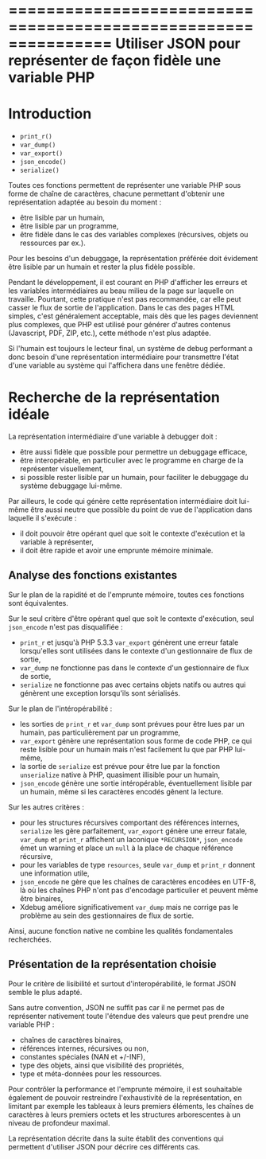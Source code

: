 ===============================================================
Utiliser JSON pour représenter de façon fidèle une variable PHP
===============================================================

Introduction
============

* `print_r()`
* `var_dump()`
* `var_export()`
* `json_encode()`
* `serialize()`

Toutes ces fonctions permettent de représenter une variable PHP sous forme de chaîne de caractères,
chacune permettant d'obtenir une représentation adaptée au besoin du moment :

* être lisible par un humain,
* être lisible par un programme,
* être fidèle dans le cas des variables complexes (récursives, objets ou ressources par ex.).

Pour les besoins d'un debuggage, la représentation préférée doit évidement être lisible par un humain et rester la plus fidèle possible.

Pendant le développement, il est courant en PHP d'afficher les erreurs et les variables intermédiaires au beau milieu de la page sur laquelle on travaille. Pourtant, cette pratique n'est pas recommandée, car elle peut casser le flux de sortie de l'application. Dans le cas des pages HTML simples, c'est généralement acceptable, mais dès que les pages deviennent plus complexes, que PHP est utilisé pour générer d'autres contenus (Javascript, PDF, ZIP, etc.), cette méthode n'est plus adaptée.

Si l'humain est toujours le lecteur final, un système de debug performant a donc besoin d'une représentation intermédiaire pour transmettre l'état d'une variable au système qui l'affichera dans une fenêtre dédiée.

Recherche de la représentation idéale
=====================================

La représentation intermédiaire d'une variable à debugger doit :

* être aussi fidèle que possible pour permettre un debuggage efficace,
* être interopérable, en particulier avec le programme en charge de la représenter visuellement,
* si possible rester lisible par un humain, pour faciliter le debuggage du système debuggage lui-même.

Par ailleurs, le code qui génère cette représentation intermédiaire doit lui-même être aussi neutre que possible du point de vue de l'application dans laquelle il s'exécute :

* il doit pouvoir être opérant quel que soit le contexte d'exécution et la variable à représenter,
* il doit être rapide et avoir une emprunte mémoire minimale.

Analyse des fonctions existantes
--------------------------------

Sur le plan de la rapidité et de l'emprunte mémoire, toutes ces fonctions sont équivalentes.

Sur le seul critère d'être opérant quel que soit le contexte d'exécution, seul `json_encode` n'est pas disqualifiée :

* `print_r` et jusqu'à PHP 5.3.3 `var_export` génèrent une erreur fatale lorsqu'elles sont utilisées dans le contexte d'un gestionnaire de flux de sortie,
* `var_dump` ne fonctionne pas dans le contexte d'un gestionnaire de flux de sortie,
* `serialize` ne fonctionne pas avec certains objets natifs ou autres qui génèrent une exception lorsqu'ils sont sérialisés.

Sur le plan de l'intéropérabilité :

* les sorties de `print_r` et `var_dump` sont prévues pour être lues par un humain, pas particulièrement par un programme,
* `var_export` génère une représentation sous forme de code PHP, ce qui reste lisible pour un humain mais n'est facilement lu que par PHP lui-même,
* la sortie de `serialize` est prévue pour être lue par la fonction `unserialize` native à PHP, quasiment illisible pour un humain,
* `json_encode` génère une sortie intéropérable, éventuellement lisible par un humain, même si les caractères encodés gênent la lecture.

Sur les autres critères :

* pour les structures récursives comportant des références internes, `serialize` les gère parfaitement, `var_export` génère une erreur fatale, `var_dump` et `print_r` affichent un laconique `*RECURSION*`, `json_encode` émet un warning et place un `null` à la place de chaque référence récursive,
* pour les variables de type `resources`, seule `var_dump` et `print_r` donnent une information utile,
* `json_encode` ne gère que les chaînes de caractères encodées en UTF-8, là où les chaînes PHP n'ont pas d'encodage particulier et peuvent même être binaires,
* Xdebug améliore significativement `var_dump` mais ne corrige pas le problème au sein des gestionnaires de flux de sortie.

Ainsi, aucune fonction native ne combine les qualités fondamentales recherchées.

Présentation de la représentation choisie
-----------------------------------------

Pour le critère de lisibilité et surtout d'interopérabilité, le format JSON semble le plus adapté.

Sans autre convention, JSON ne suffit pas car il ne permet pas de représenter nativement toute l'étendue des valeurs que peut prendre une variable PHP :

* chaînes de caractères binaires,
* références internes, récursives ou non,
* constantes spéciales (NAN et +/-INF),
* type des objets, ainsi que visibilité des propriétés,
* type et méta-données pour les ressources.

Pour contrôler la performance et l'emprunte mémoire, il est souhaitable également de pouvoir restreindre l'exhaustivité de la représentation, en limitant par exemple les tableaux à leurs premiers éléments, les chaînes de caractères à leurs premiers octets et les structures arborescentes à un niveau de profondeur maximal.

La représentation décrite dans la suite établit des conventions qui permettent d'utiliser JSON pour décrire ces différents cas.
